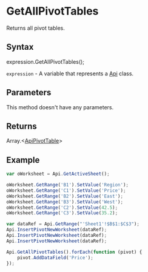 # GetAllPivotTables

Returns all pivot tables.

## Syntax

expression.GetAllPivotTables();

`expression` - A variable that represents a [Api](../Api.md) class.

## Parameters

This method doesn't have any parameters.

## Returns

Array.<[ApiPivotTable](../../ApiPivotTable/ApiPivotTable.md)>

## Example



```javascript
var oWorksheet = Api.GetActiveSheet();

oWorksheet.GetRange('B1').SetValue('Region');
oWorksheet.GetRange('C1').SetValue('Price');
oWorksheet.GetRange('B2').SetValue('East');
oWorksheet.GetRange('B3').SetValue('West');
oWorksheet.GetRange('C2').SetValue(42.5);
oWorksheet.GetRange('C3').SetValue(35.2);

var dataRef = Api.GetRange("'Sheet1'!$B$1:$C$3");
Api.InsertPivotNewWorksheet(dataRef);
Api.InsertPivotNewWorksheet(dataRef);
Api.InsertPivotNewWorksheet(dataRef);

Api.GetAllPivotTables().forEach(function (pivot) {
	pivot.AddDataField('Price');
});

```
